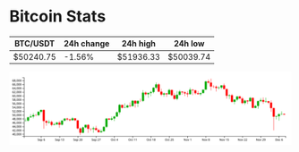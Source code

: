# Bitcoin Stats

BTC/USDT|24h change|24h high|24h low|
|---|---|---|---|
|$50240.75|-1.56%|$51936.33|$50039.74|

<img src="./chart.svg">
